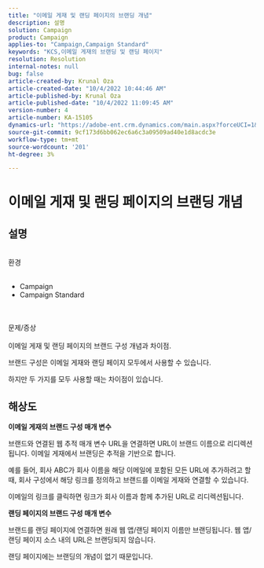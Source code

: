 ```yaml
---
title: "이메일 게재 및 랜딩 페이지의 브랜딩 개념"
description: 설명
solution: Campaign
product: Campaign
applies-to: "Campaign,Campaign Standard"
keywords: "KCS,이메일 게재의 브랜딩 및 랜딩 페이지"
resolution: Resolution
internal-notes: null
bug: false
article-created-by: Krunal Oza
article-created-date: "10/4/2022 10:44:46 AM"
article-published-by: Krunal Oza
article-published-date: "10/4/2022 11:09:45 AM"
version-number: 4
article-number: KA-15105
dynamics-url: "https://adobe-ent.crm.dynamics.com/main.aspx?forceUCI=1&pagetype=entityrecord&etn=knowledgearticle&id=f6dbd68a-d143-ed11-bba2-002248086735"
source-git-commit: 9cf173d6bb062ec6a6c3a09509ad40e1d8acdc3e
workflow-type: tm+mt
source-wordcount: '201'
ht-degree: 3%

---
```


# 이메일 게재 및 랜딩 페이지의 브랜딩 개념

## 설명

<br>환경<br><br>
- Campaign
- Campaign Standard



<br><br>문제/증상<br><br>
이메일 게재 및 랜딩 페이지의 브랜드 구성 개념과 차이점.

브랜드 구성은 이메일 게재와 랜딩 페이지 모두에서 사용할 수 있습니다.

하지만 두 가지를 모두 사용할 때는 차이점이 있습니다.






## 해상도

<b>이메일 게재의 브랜드 구성 매개 변수</b>


브랜드와 연결된 웹 추적 매개 변수 URL을 연결하면 URL이 브랜드 이름으로 리디렉션됩니다. 이메일 게재에서 브랜딩은 추적을 기반으로 합니다.

예를 들어, 회사 ABC가 회사 이름을 해당 이메일에 포함된 모든 URL에 추가하려고 할 때, 회사 구성에서 해당 링크를 정의하고 브랜드를 이메일 게재와 연결할 수 있습니다.

이메일의 링크를 클릭하면 링크가 회사 이름과 함께 추가된 URL로 리디렉션됩니다.




<b>랜딩 페이지의 브랜드 구성 매개 변수</b>


브랜드를 랜딩 페이지에 연결하면 원래 웹 앱/랜딩 페이지 이름만 브랜딩됩니다. 웹 앱/랜딩 페이지 소스 내의 URL은 브랜딩되지 않습니다.

랜딩 페이지에는 브랜딩의 개념이 없기 때문입니다.
